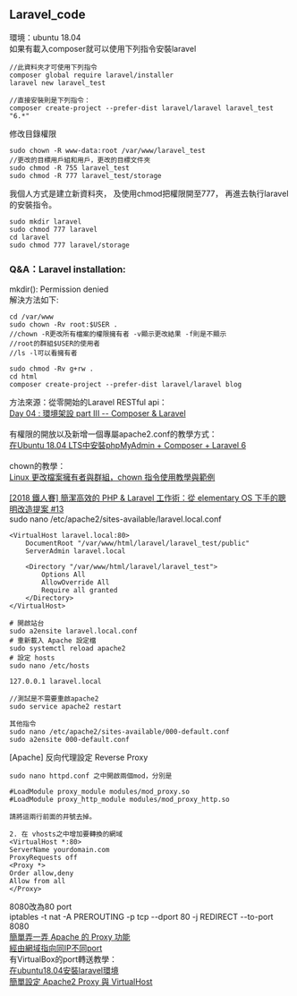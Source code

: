 ## Laravel_code

環境：ubuntu 18.04<br>
如果有載入composer就可以使用下列指令安裝laravel

~~~
//此資料夾才可使用下列指令
composer global require laravel/installer
laravel new laravel_test 

//直接安裝則是下列指令：
composer create-project --prefer-dist laravel/laravel laravel_test "6.*"
~~~

修改目錄權限

~~~
sudo chown -R www-data:root /var/www/laravel_test
//更改的目標用戶組和用戶，更改的目標文件夾
sudo chmod -R 755 laravel_test
sudo chmod -R 777 laravel_test/storage
~~~

我個人方式是建立新資料夾，
及使用chmod把權限開至777，
再進去執行laravel的安裝指令。

~~~
sudo mkdir laravel
sudo chmod 777 laravel
cd laravel
sudo chmod 777 laravel/storage
~~~ 

### Q&A：Laravel installation:
mkdir(): Permission denied<br>
解決方法如下:

~~~
cd /var/www
sudo chown -Rv root:$USER .
//chown -R更改所有檔案的權限擁有者 -v顯示更改結果 -f則是不顯示
//root的群組$USER的使用者
//ls -l可以看擁有者

sudo chmod -Rv g+rw .
cd html
composer create-project --prefer-dist laravel/laravel blog
~~~

方法來源：從零開始的Laravel RESTful api：<br>
<a href="https://ithelp.ithome.com.tw/articles/10217379">Day 04 : 環境架設 part III -- Composer & Laravel</a><br>
<br>
有權限的開放以及新增一個專屬apache2.conf的教學方式：<br>
<a href="https://medium.com/@rommelhong/%E5%9C%A8ubuntu-18-04-lts%E4%B8%AD%E5%AE%89%E8%A3%9Dphpmyadmin-composer-laravel-6-c65a0c63fa58">在Ubuntu 18.04 LTS中安裝phpMyAdmin + Composer + Laravel 6</a><br>
<br>
chown的教學：<br>
<a href="https://blog.gtwang.org/linux/linux-chown-command-tutorial/">Linux 更改檔案擁有者與群組，chown 指令使用教學與範例</a><br>
<br>
<a href="https://medium.com/@shengyou/2018ironman-eos-for-php-developer-day13-124a0903e937">[2018 鐵人賽] 簡潔高效的 PHP & Laravel 工作術：從 elementary OS 下手的聰明改造提案 #13</a><br>
sudo nano /etc/apache2/sites-available/laravel.local.conf

~~~
<VirtualHost laravel.local:80>
    DocumentRoot "/var/www/html/laravel/laravel_test/public"
    ServerAdmin laravel.local

    <Directory "/var/www/html/laravel/laravel_test">
        Options All
        AllowOverride All
        Require all granted
    </Directory>
</VirtualHost>

# 開啟站台
sudo a2ensite laravel.local.conf
# 重新載入 Apache 設定檔
sudo systemctl reload apache2
# 設定 hosts
sudo nano /etc/hosts

127.0.0.1 laravel.local

//測試是不需要重啟apache2
sudo service apache2 restart

其他指令
sudo nano /etc/apache2/sites-available/000-default.conf 
sudo a2ensite 000-default.conf 
~~~

[Apache] 反向代理設定 Reverse Proxy

~~~
sudo nano httpd.conf 之中開啟兩個mod，分別是

#LoadModule proxy_module modules/mod_proxy.so
#LoadModule proxy_http_module modules/mod_proxy_http.so

請將這兩行前面的井號去掉。

2. 在 vhosts之中增加要轉換的網域
<VirtualHost *:80>
ServerName yourdomain.com
ProxyRequests off
<Proxy *>
Order allow,deny
Allow from all
</Proxy>
~~~

8080改為80 port<br>
iptables -t nat -A PREROUTING -p tcp --dport 80 -j REDIRECT --to-port 8080<br>
<a href="https://blog.roga.tw/2006/10/325">簡單弄一弄 Apache 的 Proxy 功能</a><br>
<a href="https://ithelp.ithome.com.tw/questions/10142841">經由網域指向同IP不同port</a><br>
有VirtualBox的port轉送教學：<br>
<a href="https://ithelp.ithome.com.tw/articles/10210574">在ubuntu18.04安裝laravel環境</a><br>
<a href="https://k2r2bai.com/2015/11/04/linux/ubuntu/apache2-proxy/">簡單設定 Apache2 Proxy 與 VirtualHost</a><br>
<a href=""></a><br>
<a href=""></a><br>
<a href=""></a><br>
